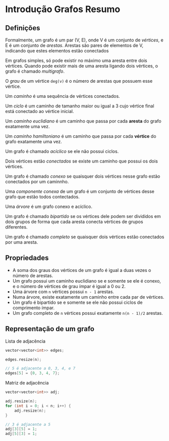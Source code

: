 # Introdução Grafos Resumo

## Definições

Formalmente, um grafo é um par (V, E), onde V é um conjunto de *vértices*, e E é um conjunto de *arestas*.
Arestas são pares de elementos de V, indicando que estes elementos estão conectados

Em grafos simples, só pode existir no máximo uma aresta entre dois vértices. Quando pode existir mais de uma aresta ligando dois vértices, o grafo é chamado *multigrafo*.

O *grau* de um vértice `deg(v)` é o número de arestas que possuem esse vértice.

Um *caminho* é uma sequência de vértices conectados.

Um *ciclo* é um caminho de tamanho maior ou igual a 3 cujo vértice final está conectado ao vértice inicial.

Um *caminho euclidiano* é um caminho que passa por cada **aresta** do grafo exatamente uma vez.

Um *caminho hamiltoniano* é um caminho que passa por cada **vértice** do grafo exatamente uma vez.

Um grafo é chamado *acíclico* se ele não possui ciclos.

Dois vértices estão *conectados* se existe um caminho que possui os dois vértices.

Um grafo é chamado *conexo* se quaisquer dois vértices nesse grafo estão conectados por um caminnho.

Uma *componente conexa* de um grafo é um conjunto de vértices desse grafo que estão todos contectados.

Uma *árvore* é um grafo conexo e acíclico.

Um grafo é chamado *bipartido* se os vértices dele podem ser divididos em dois grupos de forma que cada aresta conecta vértices de grupos diferentes.

Um grafo é chamado *completo* se quaisquer dois vértices estão conectados por uma aresta.

## Propriedades

- A soma dos graus dos vértices de um grafo é igual a duas vezes o número de arestas.
- Um grafo possui um caminho euclidiano se e somente se ele é conexo, e o número de vértices de grau ímpar é igual a 0 ou 2.
- Uma árvore com `n` vértices possui `n - 1` arestas.
- Numa árvore, existe exatamente um caminho entre cada par de vértices.
- Um grafo é bipartido se e somente se ele não possui ciclos de comprimento ímpar.
- Um grafo completo de `n` vértices possui exatamente `n(n - 1)/2` arestas.

## Representação de um grafo

Lista de adjacência
```cpp
vector<vector<int>> edges;

edges.resize(n);

// 5 é adjacente a 0, 3, 4, e 7
edges[5] = {0, 3, 4, 7};
```

Matriz de adjacência
```cpp
vector<vector<int>> adj;

adj.resize(n);
for (int i = 0; i < n; i++) {
    adj.resize(n);
}

// 3 é adjacente a 5
adj[3][5] = 1;
adj[5][3] = 1;
```
